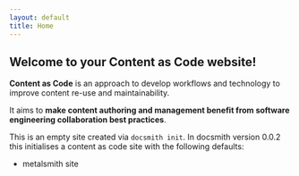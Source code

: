 ```yaml
---
layout: default
title: Home
---
```


## Welcome to your Content as Code website!

**Content as Code** is an approach to develop workflows and technology to improve content re-use and maintainability.

It aims to **make content authoring and management benefit from software engineering collaboration best practices**.

This is an empty site created via `docsmith init`. In docsmith version 0.0.2 this initialises a content as code site with the following defaults:
 - metalsmith site 

